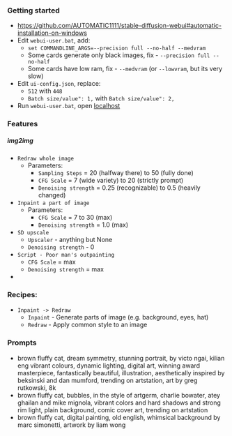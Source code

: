 ### Getting started
* https://github.com/AUTOMATIC1111/stable-diffusion-webui#automatic-installation-on-windows
* Edit `webui-user.bat`, add:
    * `set COMMANDLINE_ARGS=--precision full --no-half --medvram`
    * Some cards generate only black images, fix - `--precision full --no-half`
    * Some cards have low ram, fix - `--medvram` (or `--lowvram`, but its very slow)
* Edit `ui-config.json`, replace:
    * `512` with `448`
    * `Batch size/value": 1,` with `Batch size/value": 2,`
* Run `webui-user.bat`, open [localhost](http://127.0.0.1:7860)

### Features
##### img2img
* `Redraw whole image`
    * Parameters:
        * `Sampling Steps` = 20 (halfway there) to 50 (fully done)
        * `CFG Scale` = 7 (wide variety) to 20 (strictly prompt)
        * `Denoising strength` = 0.25 (recognizable) to 0.5 (heavily changed)
* `Inpaint a part of image`
    * Parameters:
        * `CFG Scale` = 7 to 30 (max)
        * `Denoising strength` = 1.0 (max)
* `SD upscale`
    * `Upscaler` - anything but None
    * `Denoising strength` - 0
* `Script - Poor man's outpainting`
    * `CFG Scale` = max
    * `Denoising strength` = max
* 

### Recipes:
* `Inpaint -> Redraw`
    * `Inpaint` - Generate parts of image (e.g. background, eyes, hat)
    * `Redraw` - Apply common style to an image

### Prompts
* brown fluffy cat, dream symmetry, stunning portrait, by victo ngai, kilian eng vibrant colours, dynamic lighting, digital art, winning award masterpiece, fantastically beautiful, illustration, aesthetically inspired by beksinski and dan mumford, trending on artstation, art by greg rutkowski, 8k
* brown fluffy cat, bubbles, in the style of artgerm, charlie bowater, atey ghailan and mike mignola, vibrant colors and hard shadows and strong rim light, plain background, comic cover art, trending on artstation
* brown fluffy cat, digital painting, old english, whimsical background by marc simonetti, artwork by liam wong
